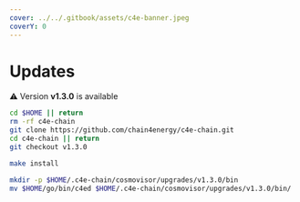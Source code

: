 ```yaml
---
cover: ../../.gitbook/assets/c4e-banner.jpeg
coverY: 0
---
```


# Updates

⚠️ Version **v1.3.0** is available

```bash
cd $HOME || return
rm -rf c4e-chain
git clone https://github.com/chain4energy/c4e-chain.git
cd c4e-chain || return
git checkout v1.3.0

make install

mkdir -p $HOME/.c4e-chain/cosmovisor/upgrades/v1.3.0/bin
mv $HOME/go/bin/c4ed $HOME/.c4e-chain/cosmovisor/upgrades/v1.3.0/bin/
```
